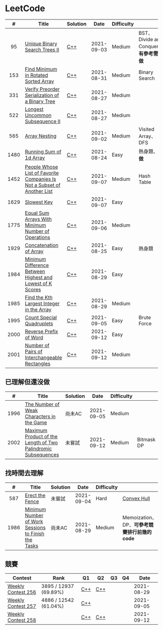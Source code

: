 # LeetCode

|  #  | Title | Solution | Date | Difficulty |        |
|:---:| ----- | -------- | ---- | ---------- | ------ |
| 95 | [Unique Binary Search Trees II](https://leetcode.com/problems/unique-binary-search-trees-ii/) | [C++](./problems/0095-Unique-Binary-Search-Trees-II.md) | 2021-09-03 | Medium | BST、Divide and Conquer、**有參考需再做** |
|153|[Find Minimum in Rotated Sorted Array](https://leetcode.com/problems/find-minimum-in-rotated-sorted-array/)|[C++](./problems/0153-Find-Minimum-in-Rotated-Sorted-Array.md)|2021-08-31|Medium|Binary Search|
|331|[Verify Preorder Serialization of a Binary Tree](https://leetcode.com/problems/verify-preorder-serialization-of-a-binary-tree/)|[C++](./problems/0331-Verify-Preorder-Serialization-of-a-Binary-Tree.md)|2021-08-27|Medium||
|522|[Longest Uncommon Subsequence II](https://leetcode.com/problems/longest-uncommon-subsequence-ii/)|[C++](./problems/0522-Longest-Uncommon-Subsequence-II.md)|2021-08-27|Medium||
| 565 | [Array Nesting](https://leetcode.com/problems/array-nesting/) | [C++](./problems/0565-Array-Nesting.md) | 2021-09-02 | Medium | Visited Array、DFS |
|1480|[Running Sum of 1d Array](https://leetcode.com/problems/running-sum-of-1d-array/)|[C++](./problems/1480-Running-Sum-of-1d-Array.md)|2021-08-24|Easy|熱身題、**重做**|
| 1452 | [People Whose List of Favorite Companies Is Not a Subset of Another List](https://leetcode.com/problems/people-whose-list-of-favorite-companies-is-not-a-subset-of-another-list/) | [C++](./problems/1452-People-Whose-List-of-Favorite-Companies-Is-Not-a-Subset-of-Another-List.md) | 2021-09-07 | Medium | Hash Table |
| 1629 | [Slowest Key](https://leetcode.com/problems/slowest-key/) | [C++](./problems/1629-Slowest-Key.md) | 2021-09-07 | Easy |  |
| 1775 | [Equal Sum Arrays With Minimum Number of Operations](https://leetcode.com/problems/equal-sum-arrays-with-minimum-number-of-operations/) | [C++](./problems/1775-Equal-Sum-Arrays-With-Minimum-Number-of-Operations.md) | 2021-09-06 | Medium |  |
|1929|[Concatenation of Array](https://leetcode.com/problems/concatenation-of-array/)|[C++](./problems/1929-Concatenation-of-Array.md)|2021-08-25|Easy|熱身題|
|1984|[Minimum Difference Between Highest and Lowest of K Scores](https://leetcode.com/problems/minimum-difference-between-highest-and-lowest-of-k-scores/)|[C++](./problems/1984-Minimum-Difference-Between-Highest-and-Lowest-of-K-Scores.md)|2021-08-29|Easy||
|1985|[Find the Kth Largest Integer in the Array](https://leetcode.com/problems/find-the-kth-largest-integer-in-the-array/)|[C++](./problems/1985-Find-the-Kth-Largest-Integer-in-the-Array.md)|2021-08-29|Medium||
|1995|[Count Special Quadruplets](https://leetcode.com/problems/count-special-quadruplets/)|[C++](./problems/1995-Count-Special-Quadruplets.md)|2021-09-05|Easy|Brute Force|
| 2000 | [Reverse Prefix of Word](https://leetcode.com/problems/reverse-prefix-of-word/) | [C++](./problems/2000-Reverse-Prefix-of-Word.md) | 2021-09-12 | Easy |  |
| 2001 | [Number of Pairs of Interchangeable Rectangles](https://leetcode.com/problems/number-of-pairs-of-interchangeable-rectangles/) | [C++](./problems/2001-Number-of-Pairs-of-Interchangeable-Rectangles.md) | 2021-09-12 | Medium |  |

## 已理解但還沒做

|  #  | Title | Solution | Date | Difficulty |        |
|:---:| ----- | -------- | ---- | ---------- | ------ |
|1996|[The Number of Weak Characters in the Game](https://leetcode.com/problems/the-number-of-weak-characters-in-the-game/)|尚未AC|2021-09-05|Medium||
|2002|[Maximum Product of the Length of Two Palindromic Subsequences](hhttps://leetcode.com/problems/maximum-product-of-the-length-of-two-palindromic-subsequences/)|未嘗試|2021-09-12|Medium|Bitmask DP|

## 找時間去理解

|  #  | Title | Solution | Date | Difficulty |        |
|:---:| ----- | -------- | ---- | ---------- | ------ |
|587|[Erect the Fence](https://leetcode.com/problems/erect-the-fence/)|未嘗試|2021-09-04|Hard|[Convex Hull](https://web.ntnu.edu.tw/~algo/ConvexHull.html)|
|1986|[Minimum Number of Work Sessions to Finish the Tasks](https://leetcode.com/problems/minimum-number-of-work-sessions-to-finish-the-tasks)|尚未AC|2021-08-29|Medium|Memoization、DP、**可參考競賽排行前幾的code**|

## 競賽
| Contest | Rank | Q1 | Q2 | Q3 | Q4 | Date |
| ------- | ---- |----|----|----|----| ---- |
|[Weekly Contest 256](https://leetcode.com/contest/weekly-contest-256/ranking/)|3895 / 12937 (69.89%)|[C++](./problems/1984-Minimum-Difference-Between-Highest-and-Lowest-of-K-Scores.md)|[C++](./problems/1985-Find-the-Kth-Largest-Integer-in-the-Array.md)|||2021-08-29|
|[Weekly Contest 257](https://leetcode.com/contest/weekly-contest-257/ranking/)|4886 / 12542 (61.04%)|[C++](./problems/1995-Count-Special-Quadruplets.md)||||2021-09-05|
|[Weekly Contest 258](https://leetcode.com/contest/weekly-contest-258/ranking/)||[C++](./problems/2000-Reverse-Prefix-of-Word.md)|[C++](./problems/2001-Number-of-Pairs-of-Interchangeable-Rectangles.md)|||2021-09-12|